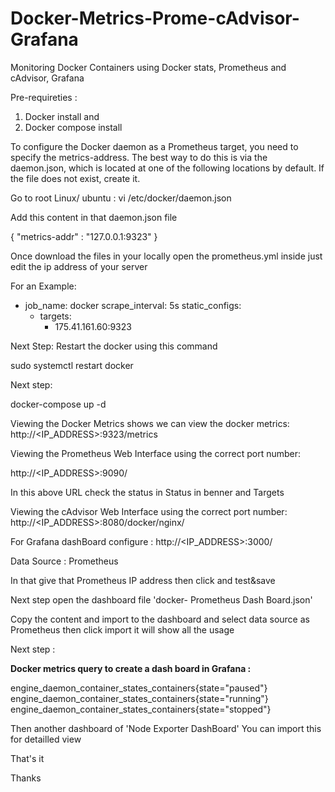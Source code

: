 # Docker-Metrics-Prome-cAdvisor-Grafana
Monitoring Docker Containers using Docker stats, Prometheus and cAdvisor, Grafana

Pre-requireties :

1) Docker install and 
2) Docker compose install

To configure the Docker daemon as a Prometheus target, you need to specify the metrics-address. The best way to do this is via the daemon.json, which is located at one of the following locations by default. If the file does not exist, create it.

Go to root
Linux/ ubuntu : vi /etc/docker/daemon.json

Add this content in that daemon.json file 

{
  "metrics-addr" : "127.0.0.1:9323"
}

Once download the files in your locally open the prometheus.yml inside just edit the ip address of your server 

For an Example:

- job_name: docker
    scrape_interval: 5s
    static_configs:
    - targets:
      - 175.41.161.60:9323
     
Next Step: Restart the docker using this command 

sudo systemctl restart docker

Next step:

docker-compose up -d

Viewing the Docker Metrics shows we can view the docker metrics:
http://<IP_ADDRESS>:9323/metrics


Viewing the Prometheus Web Interface using the correct port number:

http://<IP_ADDRESS>:9090/

In this above URL check the status in Status in benner and Targets

Viewing the cAdvisor Web Interface using the correct port number:                           http://<IP_ADDRESS>:8080/docker/nginx/

For Grafana dashBoard configure :
http://<IP_ADDRESS>:3000/

Data Source : Prometheus 

In that give that Prometheus IP address then click and test&save 

Next step open the dashboard file 'docker- Prometheus Dash Board.json'

Copy the content and import to the dashboard and select data source as Prometheus then click import it will show all the usage 

Next step :

**Docker metrics query to create a dash board in Grafana :**

engine_daemon_container_states_containers{state="paused"} 
engine_daemon_container_states_containers{state="running"} 
engine_daemon_container_states_containers{state="stopped"} 

Then another dashboard of 'Node Exporter DashBoard'
You can import this for detailled view 

That's it 

Thanks 
